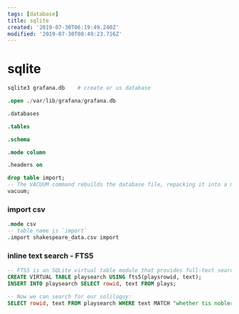 ```yaml
---
tags: [database]
title: sqlite
created: '2019-07-30T06:19:49.240Z'
modified: '2019-07-30T08:49:23.716Z'
---
```


# sqlite

```bash
sqlite3 grafana.db    # create or us database
```
    
```sql
.open ./var/lib/grafana/grafana.db
``` 


```sql
.databases

.tables

.schema

.mode column

.headers on
```

```sql
drop table import;
-- The VACUUM command rebuilds the database file, repacking it into a minimal amount of disk space
vacuum;
```

### import csv
```sql
.mode csv
-- table_name is `import`
.import shakespeare_data.csv import
```

### inline text search - FTS5
```sql
-- FTS5 is an SQLite virtual table module that provides full-text search functionality
CREATE VIRTUAL TABLE playsearch USING fts5(playsrowid, text);
INSERT INTO playsearch SELECT rowid, text FROM plays;

-- Now we can search for our soliloquy:
SELECT rowid, text FROM playsearch WHERE text MATCH "whether tis nobler";
```
